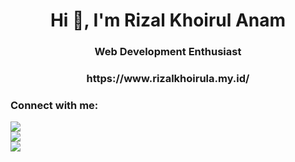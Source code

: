 <h1 align="center">Hi 👋, I'm Rizal Khoirul Anam</h1>
<h3 align="center">Web Development Enthusiast</h3>



<h3 align="center">https://www.rizalkhoirula.my.id/</h3>



<h3 align="left">Connect with me:</h3>
<p align="left">
  <a href="https://www.instagram.com/xfthyy/">
<img src="https://img.shields.io/badge/FOLLOW_@xfthyy_-700-E4405F?logo=instagram&style=for-the-badge" /></a>
  <br>
<a href="https://www.linkedin.com/in/rizal-khoirul-anam-a79544201/">
<img src="https://img.shields.io/badge/FOLLOW_Rizal%20Khoirul%20Anam-500-E4405F?logo=Linkedin&style=for-the-badge"/></a>
  <br>
<a href="https://fb.com/rizalkhoirula">
<img src="https://img.shields.io/badge/FOLLOW_Rizal%20KA-16K-E4405F?logo=facebook&style=for-the-badge"/></a>
</p>






